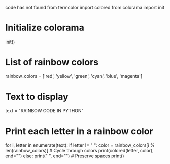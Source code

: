 code has not found 
from termcolor import colored
from colorama import init

# Initialize colorama
init()

# List of rainbow colors
rainbow_colors = ['red', 'yellow', 'green', 'cyan', 'blue', 'magenta']

# Text to display
text = "RAINBOW CODE IN PYTHON"

# Print each letter in a rainbow color
for i, letter in enumerate(text):
    if letter != " ":
        color = rainbow_colors[i % len(rainbow_colors)]  # Cycle through colors
        print(colored(letter, color), end="")
    else:
        print(" ", end="")  # Preserve spaces
print()
